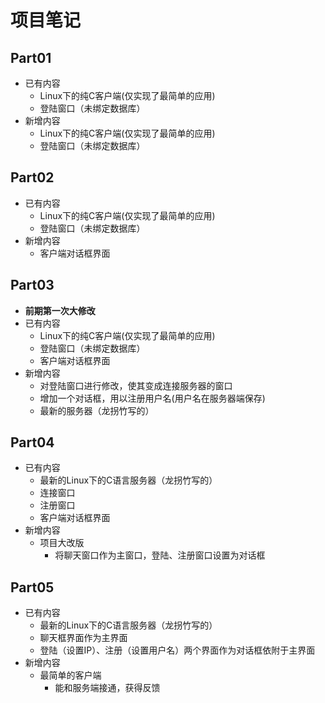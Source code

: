 # 项目笔记

## Part01

+ 已有内容
  + Linux下的纯C客户端(仅实现了最简单的应用)
  + 登陆窗口（未绑定数据库）
+ 新增内容
  + Linux下的纯C客户端(仅实现了最简单的应用)
  + 登陆窗口（未绑定数据库）

## Part02

+ 已有内容
  + Linux下的纯C客户端(仅实现了最简单的应用)
  + 登陆窗口（未绑定数据库）
+ 新增内容
  + 客户端对话框界面
  
## Part03

+ **前期第一次大修改**
+ 已有内容
  + Linux下的纯C客户端(仅实现了最简单的应用)
  + 登陆窗口（未绑定数据库）
  + 客户端对话框界面
+ 新增内容
  + 对登陆窗口进行修改，使其变成连接服务器的窗口
  + 增加一个对话框，用以注册用户名(用户名在服务器端保存)
  + 最新的服务器（龙拐竹写的）

## Part04

+ 已有内容
  + 最新的Linux下的C语言服务器（龙拐竹写的）
  + 连接窗口
  + 注册窗口
  + 客户端对话框界面
+ 新增内容
  + 项目大改版
    + 将聊天窗口作为主窗口，登陆、注册窗口设置为对话框

## Part05

+ 已有内容
  + 最新的Linux下的C语言服务器（龙拐竹写的）
  + 聊天框界面作为主界面
  + 登陆（设置IP）、注册（设置用户名）两个界面作为对话框依附于主界面
+ 新增内容
  + 最简单的客户端
    + 能和服务端接通，获得反馈
